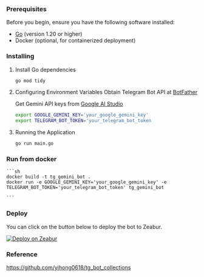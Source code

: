 ### Prerequisites

Before you begin, ensure you have the following software installed:

- [Go](https://golang.org/dl/) (version 1.20 or higher)
- Docker (optional, for containerized deployment)

### Installing

1. Install Go dependencies
   ```sh
   go mod tidy
   ```

2. Configuring Environment Variables
    Obtain Telegram Bot API at [BotFather](https://t.me/BotFather)

    Get Gemini API keys from [Google AI Studio](https://makersuite.google.com/app/apikey)
    ```sh
    export GOOGLE_GEMINI_KEY='your_google_gemini_key'
    export TELEGRAM_BOT_TOKEN='your_telegram_bot_token
    ```
3. Running the Application
    ```sh
    go run main.go
    ```
### Run from docker
    ```sh
    docker build -t tg_gemini_bot .
    docker run -e GOOGLE_GEMINI_KEY='your_google_gemini_key' -e TELEGRAM_BOT_TOKEN='your_telegram_bot_token' tg_gemini_bot

    ```

### Deploy

You can click on the button below to deploy the bot to Zeabur.

[![Deploy on Zeabur](https://zeabur.com/button.svg)](https://zeabur.com/templates/Z8668N)

### Reference

https://github.com/yihong0618/tg_bot_collections
